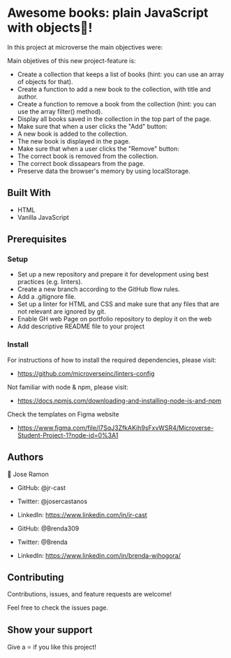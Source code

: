 # Awesome books: plain JavaScript with objects🏅!

In this project at microverse the main objectives were:

Main objetives of this new project-feature is:
 
* Create a collection that keeps a list of books (hint: you can use an array of objects for that).
* Create a function to add a new book to the collection, with title and author.
* Create a function to remove a book from the collection (hint: you can use the array filter() method).
* Display all books saved in the collection in the top part of the page.
* Make sure that when a user clicks the "Add" button:
* A new book is added to the collection.
* The new book is displayed in the page.
* Make sure that when a user clicks the "Remove" button:
* The correct book is removed from the collection.
* The correct book dissapears from the page.
* Preserve data the browser's memory by using localStorage.


## Built With

- HTML
- Vanilla JavaScript


## Prerequisites

### Setup

- Set up a new repository and prepare it for development using best practices (e.g. linters).
- Create a new branch according to the GitHub flow rules.
- Add a .gitignore file.
- Set up a linter for HTML and CSS and make sure that any files that are not relevant are ignored by git.
- Enable GH web Page on portfolio repository to deploy it on the web
- Add descriptive README file to your project

### Install

For instructions of how to install the required dependencies, please visit:

- https://github.com/microverseinc/linters-config

Not familiar with node & npm, please visit:

- https://docs.npmjs.com/downloading-and-installing-node-js-and-npm

Check the templates on Figma website

- https://www.figma.com/file/l7SqJ3ZfkAKih9sFxvWSR4/Microverse-Student-Project-1?node-id=0%3A1

## Authors

:bust_in_silhouette: Jose Ramon

- GitHub: @jr-cast
- Twitter: @josercastanos
- LinkedIn: https://www.linkedin.com/in/jr-cast

- GitHub: @Brenda309
- Twitter: @Brenda
- LinkedIn: https://www.linkedin.com/in/brenda-wihogora/


## Contributing

Contributions, issues, and feature requests are welcome!

Feel free to check the issues page.

## Show your support

Give a :star: if you like this project!
